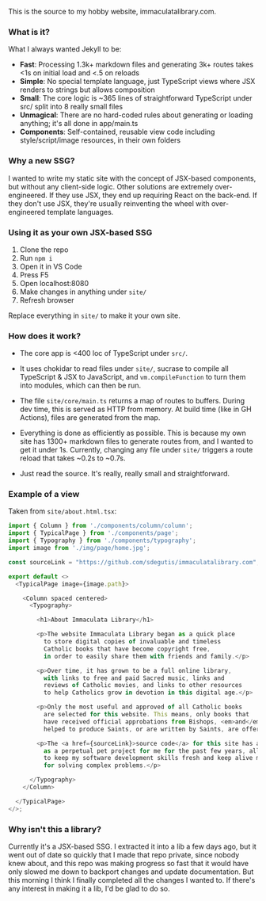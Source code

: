 This is the source to my hobby website, immaculatalibrary.com.


### What is it?

What I always wanted Jekyll to be:

* **Fast**: Processing 1.3k+ markdown files and generating 3k+ routes takes <1s on initial load and <.5 on reloads
* **Simple**: No special template language, just TypeScript views where JSX renders to strings but allows composition
* **Small**: The core logic is ~365 lines of straightforward TypeScript under src/ split into 8 really small files
* **Unmagical**: There are no hard-coded rules about generating or loading anything; it's all done in app/main.ts
* **Components**: Self-contained, reusable view code including style/script/image resources, in their own folders


### Why a new SSG?

I wanted to write my static site with the concept of JSX-based components, but without any client-side logic.
Other solutions are extremely over-engineered. If they use JSX, they end up requiring React on the back-end.
If they don't use JSX, they're usually reinventing the wheel with over-engineered template languages.


### Using it as your own JSX-based SSG

1. Clone the repo
2. Run `npm i`
3. Open it in VS Code
4. Press F5
5. Open localhost:8080
6. Make changes in anything under `site/`
7. Refresh browser

Replace everything in `site/` to make it your own site.


### How does it work?

* The core app is <400 loc of TypeScript under `src/`.

* It uses chokidar to read files under `site/`, sucrase to compile
  all TypeScript & JSX to JavaScript, and `vm.compileFunction` to
  turn them into modules, which can then be run.

* The file `site/core/main.ts` returns a map of routes to buffers.
  During dev time, this is served as HTTP from memory. At build time
  (like in GH Actions), files are generated from the map.

* Everything is done as efficiently as possible. This is because
  my own site has 1300+ markdown files to generate routes from,
  and I wanted to get it under 1s. Currently, changing any file
  under `site/` triggers a route reload that takes ~0.2s to ~0.7s.

* Just read the source. It's really, really small and straightforward.


### Example of a view

Taken from `site/about.html.tsx`:

```typescript
import { Column } from './components/column/column';
import { TypicalPage } from './components/page';
import { Typography } from './components/typography';
import image from './img/page/home.jpg';

const sourceLink = "https://github.com/sdegutis/immaculatalibrary.com";

export default <>
  <TypicalPage image={image.path}>

    <Column spaced centered>
      <Typography>

        <h1>About Immaculata Library</h1>

        <p>The website Immaculata Library began as a quick place
          to store digital copies of invaluable and timeless
          Catholic books that have become copyright free,
          in order to easily share them with friends and family.</p>

        <p>Over time, it has grown to be a full online library,
          with links to free and paid Sacred music, links and
          reviews of Catholic movies, and links to other resources
          to help Catholics grow in devotion in this digital age.</p>

        <p>Only the most useful and approved of all Catholic books
          are selected for this website. This means, only books that
          have received official approbations from Bishops, <em>and</em> have
          helped to produce Saints, or are written by Saints, are offered.</p>

        <p>The <a href={sourceLink}>source code</a> for this site has also served
          as a perpetual pet project for me for the past few years, allowing me
          to keep my software development skills fresh and keep alive my passion
          for solving complex problems.</p>

      </Typography>
    </Column>

  </TypicalPage>
</>;
```


### Why isn't this a library?

Currently it's a JSX-based SSG. I extracted it into a lib a few days ago,
but it went out of date so quickly that I made that repo private, since
nobody knew about, and this repo was making progress so fast that it would
have only slowed me down to backport changes and update documentation.
But this morning I think I finally completed all the changes I wanted to.
If there's any interest in making it a lib, I'd be glad to do so.

